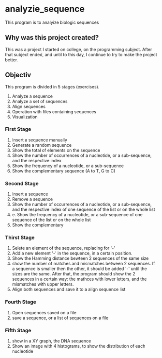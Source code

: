 # analyzie_sequence
This program is to analyize biologic sequences

## Why was this project created?
This was a project I started on college, on the programming subject. After that subject ended, and until to this day, I continue to try to make the project better.

## Objectiv
This program is divided in 5 stages (exercises).

1. Analyze a sequence
2. Analyze a set of sequences
3. Align sequences
4. Operation with files containing sequences
5. Visualization


### First Stage
1. Insert a sequence manually
2. Generate a random sequence
3. Show the total of elements on the sequence
4. Show the number of occurrences of a nucleotide, or a sub-sequence, and the respective index
5. Show the frequency of a nucleotide, or a sub-sequence
6. Show the complementary sequence (A to T, G to C)


### Second Stage
1. Insert a sequence
2. Remove a sequence
3. Show the number of occurrences of a nucleotide, or a sub-sequence, and the respective index of one sequence of the list or on the whole list
4. e. Show the frequency of a nucleotide, or a sub-sequence of one sequence of the list or on the whole list
5. Show the complementary 


### Thirst Stage
1. Selete an element of the sequence, replacing for '-'
2. Add a new element '-' in the sequence, in a certain position.
3. Show the Hamming distance bewteen 2 sequences of the same size
4. show the number of matches and mismatches between 2 sequences. If a sequence is smaller then the other, it should be added '-' until the sizes are the same. After that, the program should show the 2 sequences in a certain way: the mathces with lower letters, and the mismatches with upper letters.
5. Align both sequences and save it to a align sequence list


### Fourth Stage
1. Open sequences saved on a file
2. save a sequence, or a list of sequences on a file


### Fifth Stage
1. show in a XY graph, the DNA sequence
2. Show an image with 4 histograms, to show the distribution of each nucleotide
